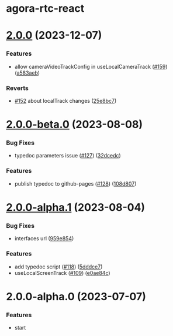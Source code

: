 # agora-rtc-react

# [2.0.0](https://github.com/AgoraIO-Extensions/agora-rtc-react/compare/v2.0.0-beta.0...v2.0.0) (2023-12-07)

### Features

- allow cameraVideoTrackConfig in useLocalCameraTrack ([#159](https://github.com/AgoraIO-Extensions/agora-rtc-react/issues/159)) ([a583aeb](https://github.com/AgoraIO-Extensions/agora-rtc-react/commit/a583aebe99c9207359257ee23ea6785229a1e9a1))

### Reverts

- [#152](https://github.com/AgoraIO-Extensions/agora-rtc-react/issues/152) about localTrack changes ([25e8bc7](https://github.com/AgoraIO-Extensions/agora-rtc-react/commit/25e8bc71187bf9ef86a5778b327a40a3a97449a7))

# [2.0.0-beta.0](https://github.com/AgoraIO-Extensions/agora-rtc-react/compare/v2.0.0-alpha.1...v2.0.0-beta.0) (2023-08-08)

### Bug Fixes

- typedoc parameters issue ([#127](https://github.com/AgoraIO-Extensions/agora-rtc-react/issues/127)) ([32dcedc](https://github.com/AgoraIO-Extensions/agora-rtc-react/commit/32dcedcfbd0889a4bb9bbfb6cb79e43e0b7d9d3d))

### Features

- publish typedoc to github-pages ([#128](https://github.com/AgoraIO-Extensions/agora-rtc-react/issues/128)) ([108d807](https://github.com/AgoraIO-Extensions/agora-rtc-react/commit/108d807da33ff80f395957ebe6cb4eebc56c1fff))

# [2.0.0-alpha.1](https://github.com/AgoraIO-Extensions/agora-rtc-react/compare/v2.0.0-alpha.0...v2.0.0-alpha.1) (2023-08-04)

### Bug Fixes

- interfaces url ([959e854](https://github.com/AgoraIO-Extensions/agora-rtc-react/commit/959e854fbac51ed04a408e6e60efc746c91ec741))

### Features

- add typedoc script ([#118](https://github.com/AgoraIO-Extensions/agora-rtc-react/issues/118)) ([5dddce7](https://github.com/AgoraIO-Extensions/agora-rtc-react/commit/5dddce75ce1f5d3aed7dfb4e6efe4ad64aaaf8d3))
- useLocalScreenTrack ([#109](https://github.com/AgoraIO-Extensions/agora-rtc-react/issues/109)) ([e0ae84c](https://github.com/AgoraIO-Extensions/agora-rtc-react/commit/e0ae84cddbc917fa6fbf1137fd5c5d9f123da440))

# 2.0.0-alpha.0 (2023-07-07)

### Features

- start
